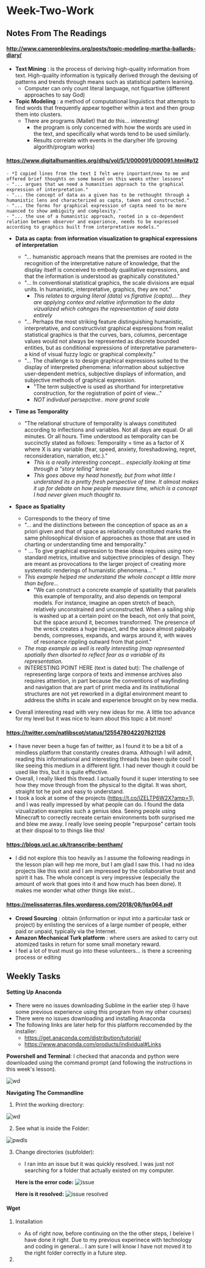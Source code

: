 # Week-Two-Work

## Notes From The Readings

#### http://www.cameronblevins.org/posts/topic-modeling-martha-ballards-diary/
  - **Text Mining** : is the process of deriving high-quality information from text. High-quality information is typically derived through the devising of patterns and trends through means such as statistical pattern learning.
    - Computer can only count literal language, not figuartive (different approaches to say God)
  - **Topic Modeling** : a method of computational linguistics that attempts to find words that frequently appear together within a text and then group them into clusters. 
    - There are programs (Mallet) that do this... interesting!
      - the program is only concerned with how the words are used in the text, and specifically what words tend to be used similarly.
      - Results correlate with events in the diary/her life (proving algorith/program works)
      
#### https://www.digitalhumanities.org/dhq/vol/5/1/000091/000091.html#p12
    - *I copied lines from the text I felt were inportant/new to me and offered brief thoughts on some based on this weeks other lessons*
    - "... argues that we need a humanities approach to the graphical expression of interpretation."
    - "... the concept of data as a given has to be rethought through a humanistic lens and characterized as capta, taken and constructed."
    - "... the forms for graphical expression of capta need to be more nuanced to show ambiguity and complexity."
    - "... the use of a humanistic approach, rooted in a co-dependent relation between observer and experience, needs to be expressed according to graphics built from interpretative models."
  
  - **Data as capta: from information visualization to graphical expressions of interpretation**
    - "... humanistic approach means that the premises are rooted in the recognition of the interpretative nature of knowledge, that the display itself is conceived to embody qualitative expressions, and that the information is understood as graphically constituted."
    - "... In conventional statistical graphics, the scale divisions are equal units. In humanistic, interpretative, graphics, they are not."
      - *This relates to arguing literal (data) vs figrative (capta).... they are applying contex and relative information to the data vizualized which cahnges the representation of said data entirely*
    - "... Perhaps the most striking feature distinguishing humanistic, interpretative, and constructivist graphical expressions from realist statistical graphics is that the curves, bars, columns, percentage values would not always be represented as discrete bounded entities, but as conditional expressions of interpretative parameters–a kind of visual fuzzy logic or graphical complexity."
    - "... The challenge is to design graphical expressions suited to the display of interpreted phenomena: information about subjective user-dependent metrics, subjective displays of information, and subjective methods of graphical expression. 
      - "The term subjective is used as shorthand for interpretative construction, for the registration of point of view..."
      - *NOT indivdual persepctive.. more grand scale*

 - **Time as Temporality**
    - "The relational structure of temporality is always constituted according to inflections and variables. Not all days are equal. Or all minutes. Or all hours. Time understood as temporality can be succinctly stated as follows: Temporality = time as a factor of X where X is any variable (fear, speed, anxiety, foreshadowing, regret, reconsideration, narration, etc.)."
        - *This is a really interesting concept... especially looking at time through a "story telling" lense*
        - *This goes above my head honestly, but from what little I understand its a pretty fresh perspective of time. It almost makes it up for debate on how people measure time, which is a concept I had never given much thought to.*
        
- **Space as Spatiality**
    - Corresponds to the theory of time
    - "... and the distinctions between the conception of space as an a priori given and that of space as relationally constituted marks the same philosophical division of approaches as those that are used in charting or understanding time and temporality."
    - " ... To give graphical expression to these ideas requires using non-standard metrics, intuitive and subjective principles of design. They are meant as provocations to the larger project of creating more systematic renderings of humanistic phenomena... "
    - *This example helped me understand the whole concept a little more than before...*
        - "We can construct a concrete example of spatiality that parallels this example of temporality, and also depends on temporal models. For instance, imagine an open stretch of beach, relatively unconstrained and unconstructed. When a sailing ship is washed up at a certain point on the beach, not only that point, but the space around it, becomes transformed. The presence of the wreck creates a huge impact, and the space almost palpably bends, compresses, expands, and warps around it, with waves of resonance rippling outward from that point."
    - *The map example as well is really interesting (map represented spatially then disorted to reflect fear as a variable of its representation.*
    - INTERESTING POINT HERE (text is dated but): The challenge of representing large corpora of texts and immense archives also requires attention, in part because the conventions of wayfinding and navigation that are part of print media and its institutional structures are not yet reworked in a digital environment meant to address the shifts in scale and experience brought on by new media.
    
 - Overall interesting read with very new ideas for me. A little too advance for my level but it was nice to learn about this topic a bit more!
 
#### https://twitter.com/natlibscot/status/1255478042207621126

- I have never been a huge fan of twitter, as I found it to be a bit of a mindless platform that constantly creates drama. Although I will admit, reading this informational and interesting threads has been quite cool! I like seeing this medium in a different light. I had never though it could be used like this, but it is quite effective.
- Overall, I really liked this thread. I actually found it super intersting to see how they move through from the physical to the digital. It was short, straight tot he poit and easy to understand.
- I took a look at some of the projects (https://t.co/IZELTP6W2X?amp=1), and I was really impressed by what people can do. I found the data vizualization examples such a genius idea. Seeing people using Minecraft to correctly recreate certain environments both surprised me and blew me away. I really love seeing people "repurpose" certain tools at their dispoal to to things like this!

#### https://blogs.ucl.ac.uk/transcribe-bentham/

- I did not explore this too heavily as I assume the following readings in the lesson plan will hep me more, but I am glad I saw this. I had no idea projects like this exist and I am impressed by the collaborative trust and spirit it has. The whole concept is very impressive (especially the amount of work that goes into it and how much has been done). It makes me wonder what other things like exist...

#### https://melissaterras.files.wordpress.com/2018/08/fqx064.pdf

- **Crowd Sourcing** : obtain (information or input into a particular task or project) by enlisting the services of a large number of people, either paid or unpaid, typically via the Internet.
- **Amazon Mechanical Turk platform** : where users are asked to carry out atomized tasks in return for some small monetary reward.
- I feel a lot of trust must go into these volunteers... is there a screening process or editing 
      
      
 
## Weekly Tasks

#### Setting Up Anaconda 

- There were no issues downloading Sublime in the earlier step (I have some previous experience using this program from my other courses)
- There were no issues downloading and installing Anaconda 
- The following links are later help for this platform reccomended by the installer:
    - https://get.anaconda.com/distribution/tutorial/
    - https://www.anaconda.com/products/individual#Links
    
**Powershell and Terminal**: I checked that anaconda and python were downloaded using the command prompt (and following the instructions in this week's lesson).

![wd](https://github.com/Elissap5100/Week-Two-Work/blob/master/ScreenshotA.PNG)

**Navigating The Commandline**

1. Print the working directory:

![wd](https://github.com/Elissap5100/Week-Two-Work/blob/master/dir.PNG)

2. See what is inside the Folder: 

![pwdls](https://github.com/Elissap5100/Week-Two-Work/blob/master/pwdls.PNG)

3. Change directories (subfolder): 
    - I ran into an issue but it was quickly resolved. I was just not searching for a folder that actually existed on my computer. 
    
    **Here is the error code:**
    ![issue](https://github.com/Elissap5100/Week-Two-Work/blob/master/issue.PNG)
    
    **Here is it resolved:**
    ![issue resolved](https://github.com/Elissap5100/Week-Two-Work/blob/master/Issue%20resolved.PNG)


#### Wget

1. Installation
    - As of right now, before continuing on the the other steps, I beleive I have done it right. Due to my previous experinece with technology and coding in general... I am sure I will know I have not moved it to the right folder correctly in a future step.
    
2. 
   

